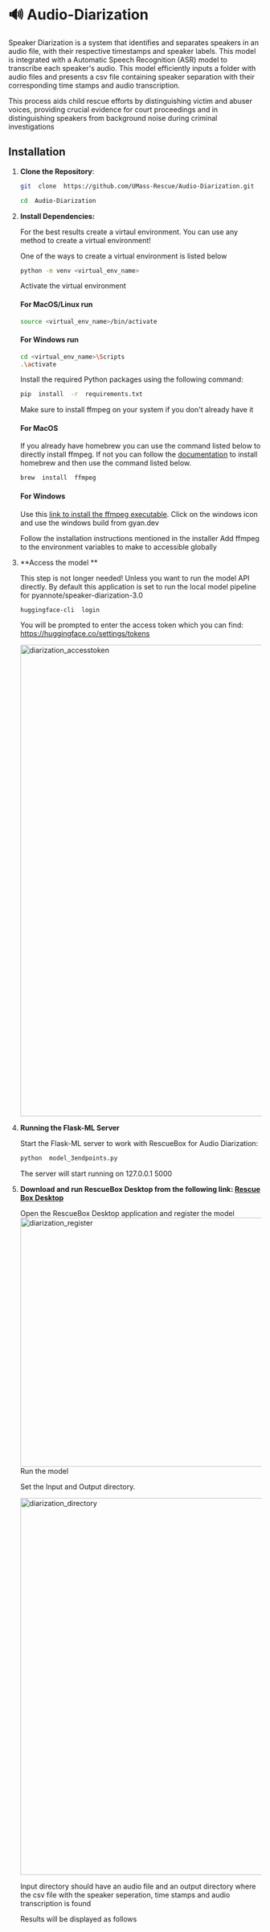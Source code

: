 # 🔊 Audio-Diarization

  

Speaker Diarization is a system that identifies and separates speakers in an audio file, with their respective timestamps and speaker labels. This model is integrated with a Automatic Speech Recognition (ASR) model to transcribe each speaker's audio. This model efficiently inputs a folder with audio files and presents a csv file containing speaker separation with their corresponding time stamps and audio transcription.

  

This process aids child rescue efforts by distinguishing victim and abuser voices, providing crucial evidence for court proceedings and in distinguishing speakers from background noise during criminal investigations

  

## Installation

  

  

1.  **Clone the Repository**:


	```bash
	git  clone  https://github.com/UMass-Rescue/Audio-Diarization.git

	cd  Audio-Diarization
	```

  

  

2.  **Install Dependencies:**

	For the best results create a virtaul environment. You can use any method to create a virtual environment!

	One of the ways to create a virtual environment is listed below

	```bash
	python -m venv <virtual_env_name>
	```
	Activate the virtual environment

	#### For MacOS/Linux run

	```bash
	source <virtual_env_name>/bin/activate
	```

	#### For Windows run

	```bash
	cd <virtual_env_name>\Scripts
	.\activate
	```

	Install the required Python packages using the following command:

	```bash
	pip  install  -r  requirements.txt
	```
	Make sure to install ffmpeg on your system if you don't already have it

	#### For MacOS

	If you already have homebrew you can use the command listed below to directly install ffmpeg. If not you can follow the [documentation](https://docs.brew.sh/Installation) to install homebrew and then use the command listed below.

	```bash
	brew  install  ffmpeg
	```

	#### For Windows

	Use this [link to install the ffmpeg executable](https://www.ffmpeg.org/download.html#build-windows). Click on the windows icon and use the windows build from gyan.dev

	Follow the installation instructions mentioned in the installer
	Add ffmpeg to the environment variables to make to accessible globally

  
  

3.  **Access the model **

	This step is not longer needed! Unless you want to run the model API directly. By default this application is set to run the local model pipeline for pyannote/speaker-diarization-3.0

	```bash
	huggingface-cli  login
	```

	You will be prompted to enter the access token which you can find: https://huggingface.co/settings/tokens

	<img  width="937"  alt="diarization_accesstoken"  src="https://github.com/user-attachments/assets/5e766cd7-45ef-4b2b-8d80-cc608d86e77c"  />
	  
	  

4.  **Running the Flask-ML Server**

	Start the Flask-ML server to work with RescueBox for Audio Diarization:

	```bash
	python  model_3endpoints.py
	```
	The server will start running on 127.0.0.1 5000


5.  **Download and run RescueBox Desktop from the following link: [Rescue Box Desktop](https://github.com/UMass-Rescue/RescueBox-Desktop/releases)**

	Open the RescueBox Desktop application and register the model
	<img  width="495"  alt="diarization_register"  src="https://github.com/user-attachments/assets/b223ff7b-e941-44d1-a6e8-7c95a46487a3"  />
	Run the model

	  

	Set the Input and Output directory.

	<img  width="749"  alt="diarization_directory"  src="https://github.com/user-attachments/assets/5cbb8304-59de-49b7-9fc6-78eb7a5e7e16"  />

	Input directory should have an audio file and an output directory where the csv file with the speaker seperation, time stamps and audio transcription is found

	Results will be displayed as follows






